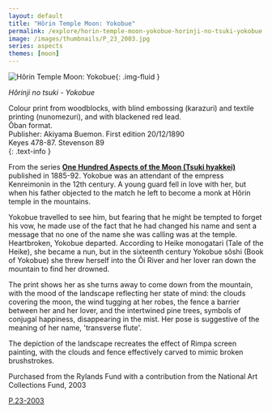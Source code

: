 ```yaml
---
layout: default
title: "Hôrin Temple Moon: Yokobue"
permalink: /explore/horin-temple-moon-yokobue-horinji-no-tsuki-yokobue
image: /images/thumbnails/P_23_2003.jpg
series: aspects
themes: [moon]
---
```


![Hôrin Temple Moon: Yokobue]({{site.baseurl}}/images/P_23_2003.jpg){: .img-fluid }

_Hôrinji no tsuki - Yokobue_

Colour print from woodblocks, with blind embossing (karazuri) and textile printing   (nunomezuri), and with blackened red lead.  
Ôban format.  
Publisher: Akiyama Buemon. First edition 20/12/1890  
Keyes 478-87. Stevenson 89  
{: .text-info }

From the series [**One Hundred Aspects of the Moon (Tsuki hyakkei)**]({{site.baseurl}}/series/hundred-aspects-of-the-moon) published in 1885-92.
Yokobue was an attendant of the empress Kenreimonin in the 12th century. A young guard fell in love with her, but when his father objected to the match he left
to become a monk at Hôrin temple in the mountains.

Yokobue travelled to see him, but fearing that he might be tempted to forget
his vow, he made use of the fact that he had changed his name and
sent a message that no one of the name she was calling was at the
temple. Heartbroken, Yokobue departed. According to Heike monogatari
(Tale of the Heike), she became a nun, but in the sixteenth
century Yokobue sôshi (Book of Yokobue) she threw
herself into the Ôi River and her lover ran down the mountain
to find her drowned.

The print shows her as she turns away to come down from the mountain, with the mood
of the landscape reflecting her state of mind: the clouds covering
the moon, the wind tugging at her robes, the fence a barrier between
her and her lover, and the intertwined pine trees, symbols of conjugal
happiness, disappearing in the mist. Her pose is suggestive of the
meaning of her name, 'transverse flute'.

The depiction of the landscape recreates the effect of Rimpa screen painting, with the clouds and fence effectively carved to mimic broken brushstrokes.

Purchased from the Rylands Fund with a contribution from the National Art Collections Fund, 2003

[P.23-2003](https://collection.beta.fitz.ms/id/object/182959)
